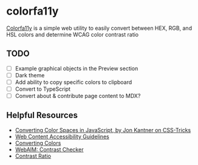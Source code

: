 # colorfa11y

[Colorfa11y](https://colorfa11y.com) is a simple web utility to easily convert between HEX, RGB, and HSL colors and determine WCAG color contrast ratio

## TODO

- [ ] Example graphical objects in the Preview section
- [ ] Dark theme
- [ ] Add ability to copy specific colors to clipboard
- [ ] Convert to TypeScript
- [ ] Convert about & contribute page content to MDX?

## Helpful Resources

- [Converting Color Spaces in JavaScript, by Jon Kantner on CSS-Tricks](https://css-tricks.com/converting-color-spaces-in-javascript/)
- [Web Content Accessibility Guidelines](https://www.w3.org/TR/WCAG21/#contrast-minimum)
- [Converting Colors](https://convertingcolors.com/)
- [WebAIM: Contrast Checker](https://webaim.org/resources/contrastchecker/)
- [Contrast Ratio](https://contrast-ratio.com/)
